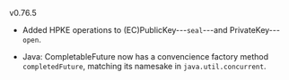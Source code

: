 v0.76.5

- Added HPKE operations to (EC)PublicKey---`seal`---and PrivateKey---`open`.

- Java: CompletableFuture now has a convencience factory method `completedFuture`, matching its namesake in `java.util.concurrent`.
